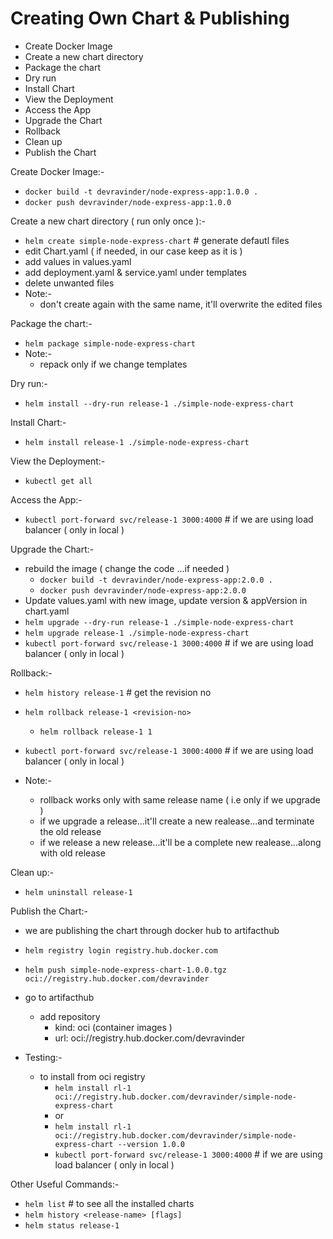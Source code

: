 # Creating Own Chart & Publishing
- Create Docker Image
- Create a new chart directory
- Package the chart
- Dry run
- Install Chart
- View the Deployment
- Access the App
- Upgrade the Chart
- Rollback
- Clean up
- Publish the Chart

Create Docker Image:-
  - `docker build -t devravinder/node-express-app:1.0.0 .`
  - `docker push devravinder/node-express-app:1.0.0`

Create a new chart directory ( run only once ):-
  - `helm create simple-node-express-chart`  # generate defautl files
  - edit Chart.yaml ( if needed, in our case keep as it is )
  - add values in values.yaml
  - add deployment.yaml & service.yaml under templates
  - delete unwanted files
  - Note:-
     - don't create again with the same name, it'll overwrite the edited files


Package the chart:-
 - `helm package simple-node-express-chart`
 - Note:-
    - repack only if we change templates


Dry run:-
 - `helm install --dry-run release-1 ./simple-node-express-chart`

Install Chart:-
 - `helm install release-1 ./simple-node-express-chart`

View the Deployment:-
 - `kubectl get all`


Access the App:-
 - `kubectl port-forward svc/release-1 3000:4000` # if we are using load balancer ( only in local )


Upgrade the Chart:-
  - rebuild the image ( change the code ...if needed )
    - `docker build -t devravinder/node-express-app:2.0.0 .`
    - `docker push devravinder/node-express-app:2.0.0`
  - Update values.yaml with new image, update version & appVersion in chart.yaml
  - `helm upgrade --dry-run release-1 ./simple-node-express-chart`
  - `helm upgrade release-1 ./simple-node-express-chart`
  - `kubectl port-forward svc/release-1 3000:4000` # if we are using load balancer ( only in local )


Rollback:-
  - `helm history release-1` # get the revision no
  - `helm rollback release-1 <revision-no>`
     - `helm rollback release-1 1`
  - `kubectl port-forward svc/release-1 3000:4000` # if we are using load balancer ( only in local )

  - Note:- 
     - rollback works only with same release name ( i.e only if we upgrade )
     - if we upgrade a release...it'll create a new realease...and terminate the old release
     - if we release a new release...it'll be a complete new realease...along with old release


    

Clean up:-
 - `helm uninstall release-1` 

Publish the Chart:-
 - we are publishing the chart through docker hub to artifacthub
 - `helm registry login registry.hub.docker.com`
 - `helm push simple-node-express-chart-1.0.0.tgz oci://registry.hub.docker.com/devravinder`
 - go to artifacthub
   - add repository
     - kind: oci (container images )
     - url: oci://registry.hub.docker.com/devravinder

 - Testing:-
   - to install from oci registry
      - `helm install rl-1 oci://registry.hub.docker.com/devravinder/simple-node-express-chart`
      - or
      - `helm install rl-1 oci://registry.hub.docker.com/devravinder/simple-node-express-chart --version 1.0.0`
      - `kubectl port-forward svc/release-1 3000:4000` # if we are using load balancer ( only in local )


Other Useful Commands:-
 - `helm list` # to see all the installed charts
 - `helm history <release-name> [flags]`
 - `helm status release-1`